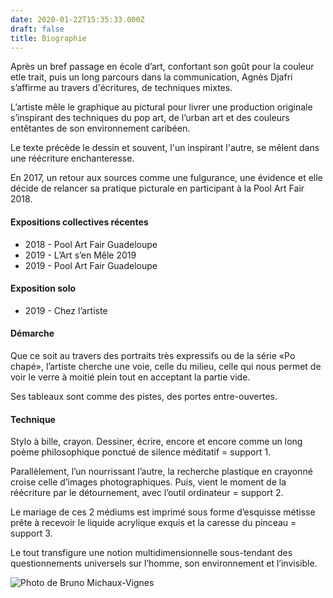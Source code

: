 ```yaml
---
date: 2020-01-22T15:35:33.000Z
draft: false
title: Biographie
---
```

Après un bref passage en école d’art, confortant son goût pour la couleur etle trait, puis un long parcours dans la communication, Agnès Djafri s’affirme au travers d'écritures, de techniques mixtes.

L’artiste mêle le graphique au pictural pour livrer une production originale s’inspirant des techniques du pop art, de l’urban art et des couleurs entêtantes de son environnement caribéen. 

Le texte précède le dessin et souvent, l'un inspirant l'autre, se mêlent dans une réécriture enchanteresse. 

En 2017, un retour aux sources comme une fulgurance, une évidence et elle décide de relancer sa pratique picturale en participant à la Pool Art Fair 2018. 

#### Expositions collectives récentes

* 2018 - Pool Art Fair Guadeloupe
* 2019 - L’Art s’en Mêle 2019
* 2019 - Pool Art Fair Guadeloupe

#### Exposition solo

* 2019 - Chez l’artiste

#### Démarche

Que ce soit au travers des portraits très expressifs ou de la série «Po chapé», l’artiste cherche une voie, celle du milieu, celle qui nous permet de voir le verre à moitié plein tout en acceptant la partie vide.

Ses tableaux sont comme des pistes, des portes entre-ouvertes.

#### Technique

Stylo à bille, crayon. Dessiner, écrire, encore et encore comme un long poème philosophique ponctué de silence méditatif = support 1.

Parallèlement, l’un nourrissant l’autre, la recherche plastique en crayonné croise celle d’images photographiques. Puis, vient le moment de la réécriture par le détournement, avec l’outil ordinateur = support 2.

Le mariage de ces 2 médiums est imprimé sous forme d’esquisse métisse prête à recevoir le liquide acrylique exquis et la caresse du pinceau = support 3.

Le tout transfigure une notion multidimensionnelle sous-tendant des questionnements universels sur l’homme, son environnement et l’invisible.

![Photo de Bruno Michaux-Vignes](/img/uploads/2019-portaitpalette.jpg)